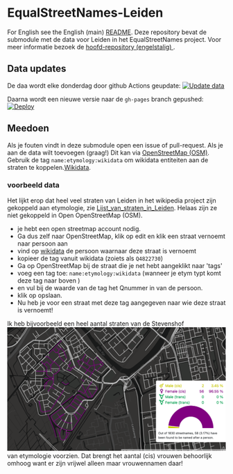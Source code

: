 # EqualStreetNames-Leiden
For English see the English (main) [README](README.md).
Deze repository bevat de submodule met de data voor Leiden in het EqualStreetNames project.
Voor meer informatie bezoek de [hoofd-repository (engelstalig) ](https://github.com/EqualStreetNames/equalstreetnames).

## Data updates
De daa wordt elke donderdag door github Actions geupdate:
[![Update data](https://github.com/EqualStreetNames/equalstreetnames-leiden/actions/workflows/update-data.yml/badge.svg)](https://github.com/EqualStreetNames/equalstreetnames-leiden/actions/workflows/update-data.yml)

Daarna wordt een nieuwe versie naar de `gh-pages` branch gepushed:
[![Deploy](https://github.com/EqualStreetNames/equalstreetnames-leiden/actions/workflows/deploy.yml/badge.svg)](https://github.com/EqualStreetNames/equalstreetnames-leiden/actions/workflows/deploy.yml)

## Meedoen
Als je fouten vindt in deze submodule open een issue of pull-request.
Als je aan de data wilt toevoegen (graag!) Dit kan via  [OpenStreetMap (OSM)](https://osm.org/).
Gebruik de tag  `name:etymology:wikidata`  om wikidata entiteiten aan de straten te koppelen.[Wikidata](https://wikidata.org).


### voorbeeld data
Het lijkt erop dat heel veel straten van Leiden in het wikipedia project zijn gekoppeld aan etymologie,
zie  [Lijst_van_straten_in_Leiden](https://nl.wikipedia.org/wiki/Lijst_van_straten_in_Leiden).
Helaas zijn ze niet gekoppeld in Open OpenStreetMap (OSM).

* je hebt een open streetmap account nodig.
* Ga dus zelf naar OpenStreetMap, klik op edit en klik een straat vernoemt naar persoon aan
* vind op [wikidata](https://www.wikidata.org/) de persoon waarnaar deze straat is vernoemt
* kopieer de tag vanuit wikidata (zoiets als `Q4822730`)
* Ga op OpenStreetMap bij de straat die je net hebt aangeklikt naar 'tags'
* voeg een tag toe: `name:etymology:wikidata`  (wanneer je etym typt komt deze tag naar boven )
* en vul bij de waarde van de tag het Qnummer in van de persoon.
* klik op opslaan.
* Nu heb je voor een straat met deze tag aangegeven naar wie deze straat is vernoemt!

Ik heb bijvoorbeeld een heel aantal straten van de Stevenshof ![](added_streets.png) van etymologie voorzien.
Dat brengt het aantal (cis) vrouwen behoorlijk omhoog want er zijn vrijwel alleen maar vrouwennamen daar!
